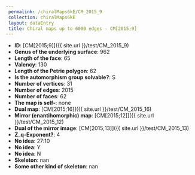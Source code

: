 ```yaml
--- 
 permalink: /chiralMaps6kE/CM_2015_9 
 collection: chiralMaps6kE
 layout: dataEntry
 title: Chiral maps up to 6000 edges - CM[2015;9]
---
```


- **ID**: [CM[2015;9]]({{ site.url }}/test/CM_2015_9)
- **Genus of the underlying surface**: 962
- **Length of the face**: 65
- **Valency**: 130
- **Length of the Petrie polygon**: 62
- **Is the automorphism group solvable?**: S
- **Number of vertices**: 31
- **Number of edges**: 2015
- **Number of faces**: 62
- **The map is self-**: none
- **Dual map**: [CM[2015;16]]({{ site.url }}/test/CM_2015_16)
- **Mirror (enantihomorphic) map**: [CM[2015;12]]({{ site.url }}/test/CM_2015_12)
- **Dual of the mirror image**: [CM[2015;13]]({{ site.url }}/test/CM_2015_13)
- **Z_q-Exponent?**: 4
- **No idea**:  27:10
- **No idea**: Y
- **No idea**: N
- **Skeleton**: nan
- **Some other kind of skeleton**: nan
